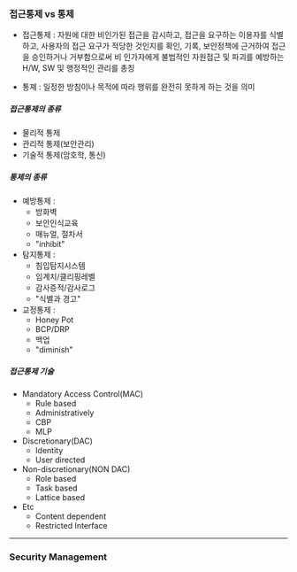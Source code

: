 ### 접근통제 vs 통제

- 접근통제 : 자원에 대한 비인가된 접근을 감시하고, 접근을 요구하는 이용자를 식별하고, 사용자의 접근 요구가 적당한 것인지를 확인, 기록, 보안정책에 근거하여 접근을 승인하거나 거부함으로써 비 인가자에게 불법적인 자원접근 및 파괴를 예방하는 H/W, SW 및 행정적인 관리를 총칭

- 통졔 : 일정한 방침이나 목적에 따라 행위를 완전히 못하게 하는 것을 의미

##### 접근통제의 종류

- 물리적 통제
- 관리적 통제(보안관리)
- 기술적 통제(암호학, 통신)

##### 통제의 종류

- 예방통제 :
  - 방화벽
  - 보안인식교육
  - 매뉴얼, 절차서
  - "inhibit"
- 탐지통제 :
  - 침입탐지시스템
  - 임계치/클리핑레벨
  - 감사증적/감사로그
  - "식별과 경고"
- 교정통제 :
  - Honey Pot
  - BCP/DRP
  - 백업
  - "diminish"

##### 접근통제 기술

- Mandatory Access Control(MAC)
  - Rule based
  - Administratively
  - CBP
  - MLP
- Discretionary(DAC)
  - Identity
  - User directed
- Non-discretionary(NON DAC)
  - Role based
  - Task based
  - Lattice based
- Etc
  - Content dependent
  - Restricted Interface

---

### Security Management
